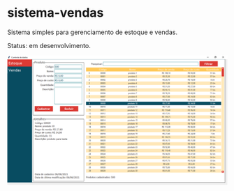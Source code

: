 # sistema-vendas
 Sistema simples para gerenciamento de estoque e vendas.
 
 Status: em desenvolvimento.
 
 ![alltext](media/img1.png)
